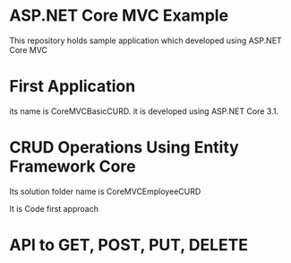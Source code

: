 # ASP.NET Core MVC Example
This repository holds sample application which developed using ASP.NET Core MVC

# First Application
its name is CoreMVCBasicCURD. it is developed using ASP.NET Core 3.1.

# CRUD Operations Using Entity Framework Core
Its solution folder name is CoreMVCEmployeeCURD

It is Code first approach

# API to GET, POST, PUT, DELETE 
